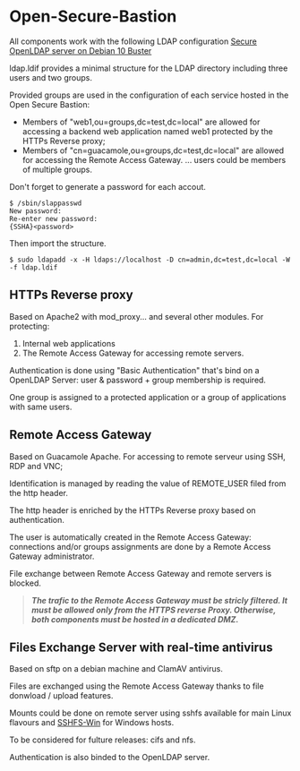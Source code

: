 # Open-Secure-Bastion

All components work with the following LDAP configuration [Secure OpenLDAP server on Debian 10 Buster](https://github.com/skhemissa/Secure-OpenLDAP-Debian)

ldap.ldif provides a minimal structure for the LDAP directory including three users and two groups.

Provided groups are used in the configuration of each service hosted in the Open Secure Bastion:
* Members of "web1,ou=groups,dc=test,dc=local" are allowed for accessing a backend web application named web1 protected by the HTTPs Reverse proxy;
* Members of "cn=guacamole,ou=groups,dc=test,dc=local" are allowed for accessing the Remote Access Gateway.
... users could be members of multiple groups.

Don't forget to generate a password for each accout.
```
$ /sbin/slappasswd
New password:
Re-enter new password:
{SSHA}<password>
```
Then import the structure.
```
$ sudo ldapadd -x -H ldaps://localhost -D cn=admin,dc=test,dc=local -W -f ldap.ldif
```

## HTTPs Reverse proxy
Based on Apache2 with mod_proxy... and several other modules.
For protecting:
1. Internal web applications 
2. The Remote Access Gateway for accessing remote servers.

Authentication is done using "Basic Authentication" that's bind on a OpenLDAP Server: user & password + group membership is required.

One group is assigned to a protected application or a group of applications with same users.

## Remote Access Gateway
Based on Guacamole Apache.
For accessing to remote serveur using SSH, RDP and VNC;

Identification is managed by reading the value of REMOTE_USER filed from the http header.

The http header is enriched by the HTTPs Reverse proxy based on authentication.

The user is automatically created in the Remote Access Gateway: connections and/or groups assignments are done by a Remote Access Gateway administrator.

File exchange between Remote Access Gateway and remote servers is blocked.

>***The trafic to the Remote Access Gateway must be stricly filtered. It must be allowed only from the HTTPS reverse Proxy. Otherwise, both components must be hosted in a dedicated DMZ.***

## Files Exchange Server with real-time antivirus
Based on sftp on a debian machine and ClamAV antivirus.

Files are exchanged using the Remote Access Gateway thanks to file donwload / upload features.

Mounts could be done on remote server using sshfs available for main Linux flavours and [SSHFS-Win](https://github.com/billziss-gh/sshfs-win) for Windows hosts.

To be considered for fulture releases: cifs and nfs.

Authentication is also binded to the OpenLDAP server.
